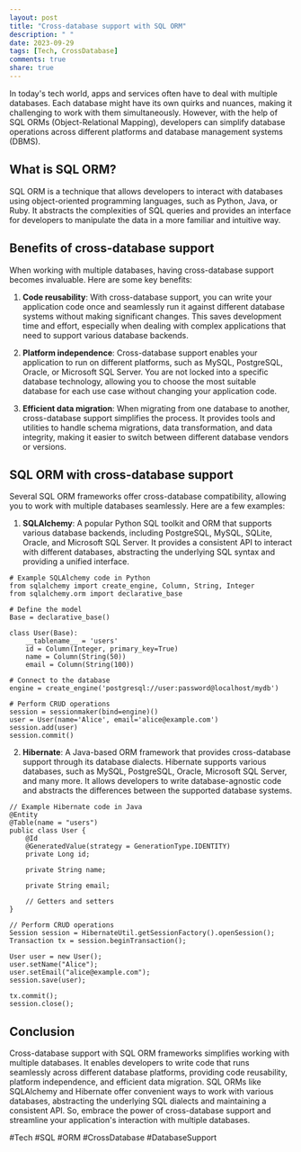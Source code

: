 ```yaml
---
layout: post
title: "Cross-database support with SQL ORM"
description: " "
date: 2023-09-29
tags: [Tech, CrossDatabase]
comments: true
share: true
---
```


In today's tech world, apps and services often have to deal with multiple databases. Each database might have its own quirks and nuances, making it challenging to work with them simultaneously. However, with the help of SQL ORMs (Object-Relational Mapping), developers can simplify database operations across different platforms and database management systems (DBMS).

## What is SQL ORM?

SQL ORM is a technique that allows developers to interact with databases using object-oriented programming languages, such as Python, Java, or Ruby. It abstracts the complexities of SQL queries and provides an interface for developers to manipulate the data in a more familiar and intuitive way.

## Benefits of cross-database support

When working with multiple databases, having cross-database support becomes invaluable. Here are some key benefits:

1. **Code reusability**: With cross-database support, you can write your application code once and seamlessly run it against different database systems without making significant changes. This saves development time and effort, especially when dealing with complex applications that need to support various database backends.

2. **Platform independence**: Cross-database support enables your application to run on different platforms, such as MySQL, PostgreSQL, Oracle, or Microsoft SQL Server. You are not locked into a specific database technology, allowing you to choose the most suitable database for each use case without changing your application code.

3. **Efficient data migration**: When migrating from one database to another, cross-database support simplifies the process. It provides tools and utilities to handle schema migrations, data transformation, and data integrity, making it easier to switch between different database vendors or versions.

## SQL ORM with cross-database support

Several SQL ORM frameworks offer cross-database compatibility, allowing you to work with multiple databases seamlessly. Here are a few examples:

1. **SQLAlchemy**: A popular Python SQL toolkit and ORM that supports various database backends, including PostgreSQL, MySQL, SQLite, Oracle, and Microsoft SQL Server. It provides a consistent API to interact with different databases, abstracting the underlying SQL syntax and providing a unified interface.

```
# Example SQLAlchemy code in Python
from sqlalchemy import create_engine, Column, String, Integer
from sqlalchemy.orm import declarative_base

# Define the model
Base = declarative_base()

class User(Base):
    __tablename__ = 'users'
    id = Column(Integer, primary_key=True)
    name = Column(String(50))
    email = Column(String(100))

# Connect to the database
engine = create_engine('postgresql://user:password@localhost/mydb')

# Perform CRUD operations
session = sessionmaker(bind=engine)()
user = User(name='Alice', email='alice@example.com')
session.add(user)
session.commit()
```

2. **Hibernate**: A Java-based ORM framework that provides cross-database support through its database dialects. Hibernate supports various databases, such as MySQL, PostgreSQL, Oracle, Microsoft SQL Server, and many more. It allows developers to write database-agnostic code and abstracts the differences between the supported database systems.

```
// Example Hibernate code in Java
@Entity
@Table(name = "users")
public class User {
    @Id
    @GeneratedValue(strategy = GenerationType.IDENTITY)
    private Long id;
    
    private String name;
    
    private String email;
    
    // Getters and setters
}

// Perform CRUD operations
Session session = HibernateUtil.getSessionFactory().openSession();
Transaction tx = session.beginTransaction();

User user = new User();
user.setName("Alice");
user.setEmail("alice@example.com");
session.save(user);

tx.commit();
session.close();
```

## Conclusion

Cross-database support with SQL ORM frameworks simplifies working with multiple databases. It enables developers to write code that runs seamlessly across different database platforms, providing code reusability, platform independence, and efficient data migration. SQL ORMs like SQLAlchemy and Hibernate offer convenient ways to work with various databases, abstracting the underlying SQL dialects and maintaining a consistent API. So, embrace the power of cross-database support and streamline your application's interaction with multiple databases.

#Tech #SQL #ORM #CrossDatabase #DatabaseSupport